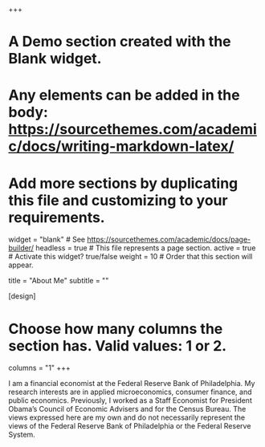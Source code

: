 +++
# A Demo section created with the Blank widget.
# Any elements can be added in the body: https://sourcethemes.com/academic/docs/writing-markdown-latex/
# Add more sections by duplicating this file and customizing to your requirements.

widget = "blank"  # See https://sourcethemes.com/academic/docs/page-builder/
headless = true  # This file represents a page section.
active = true # Activate this widget? true/false
weight = 10  # Order that this section will appear.

title = "About Me"
subtitle = ""

[design]
# Choose how many columns the section has. Valid values: 1 or 2.
columns = "1"
+++

I am a financial economist at the Federal Reserve Bank of Philadelphia. My research interests are in applied microeconomics, consumer finance, and public economics. Previously, I worked as a Staff Economist for President Obama’s Council of Economic Advisers and for the Census Bureau. The views expressed here are my own and do not necessarily represent the views of the Federal Reserve Bank of Philadelphia or the Federal Reserve System. 
